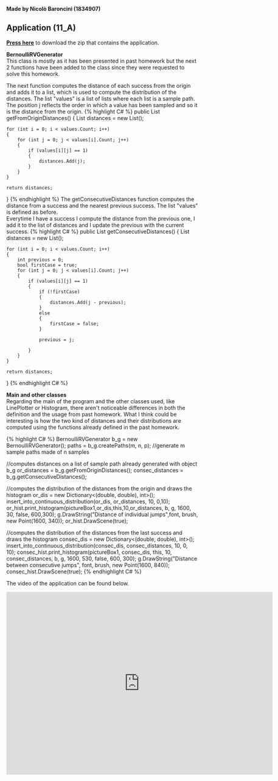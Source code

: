 **Made by Nicolò Baroncini (1834907)**
## Application (11_A)
**[Press here](https://drive.google.com/file/d/1A6UO7MaP9Wd3to77-x3QmmE3_qcWIOAV/view?usp=sharing)** to download the zip that contains the application. 

**BernoulliRVGenerator**\
This class is mostly as it has been presented in past homework but the next 2 functions have been added to the class since they were requested to solve this homework.

The next function computes the distance of each success from the origin and adds it to a list, which is used to compute the distribution of the distances. The list "values" is a list of lists where each list is a sample path. The position j reflects the order in which a value has been sampled and so it is the distance from the origin.
{% highlight C# %}
public List<double> getFromOriginDistances()
{
    List<double> distances = new List<double>();

    for (int i = 0; i < values.Count; i++)
    {
        for (int j = 0; j < values[i].Count; j++)
        {
            if (values[i][j] == 1)
            {
                distances.Add(j);
            }
        }
    }

    return distances;
}
{% endhighlight %}
The getConsecutiveDistances function computes the distance from a success and the nearest previous success. The list "values" is defined as before.\
Everytime I have a success I compute the distance from the previous one, I add it to the list of distances and I update the previous with the current success.
{% highlight C# %}
public List<double> getConsecutiveDistances()
{
    List<double> distances = new List<double>();

    for (int i = 0; i < values.Count; i++)
    {
        int previous = 0;
        bool firstCase = true;
        for (int j = 0; j < values[i].Count; j++)
        {
            if (values[i][j] == 1)
            {
                if (!firstCase)
                {
                    distances.Add(j - previous);
                }
                else
                {
                    firstCase = false;
                }

                previous = j;

            }
        }
    }

    return distances;
}
{% endhighlight C# %}

**Main and other classes**\
Regarding the main of the program and the other classes used, like LinePlotter or Histogram, there aren't noticeable differences in both the definition and the usage from past homework. What I think could be interesting is how the two kind of distances and their distributions are computed using the functions already defined in the past homework.

{% highlight C# %}
BernoulliRVGenerator b_g = new BernoulliRVGenerator();
paths = b_g.createPaths(m, n, p); //generate m sample paths made of n samples

//computes distances on a list of sample path already generated with object b_g
or_distances = b_g.getFromOriginDistances();
consec_distances = b_g.getConsecutiveDistances();

//computes the distribution of the distances from the origin and draws the histogram
or_dis = new Dictionary<(double, double), int>();
insert_into_continuous_distribution(or_dis, or_distances, 10, 0,10);
or_hist.print_histogram(pictureBox1,or_dis,this,10,or_distances, b, g, 1600, 30, false, 600,300);
g.DrawString("Distance of individual jumps",font, brush, new Point(1600, 340));
or_hist.DrawScene(true);

//computes the distribution of the distances from the last success and draws the histogram
consec_dis = new Dictionary<(double, double), int>();
insert_into_continuous_distribution(consec_dis, consec_distances, 10, 0, 10);
consec_hist.print_histogram(pictureBox1, consec_dis, this, 10, consec_distances, b, g, 1600, 530, false, 600, 300);
g.DrawString("Distance between consecutive jumps", font, brush, new Point(1600, 840));
consec_hist.DrawScene(true);
{% endhighlight C# %}

The video of the application can be found below.
<iframe src="https://user-images.githubusercontent.com/78324346/142034939-dcd618e0-83ec-493a-ac40-28b27aa48090.mp4" width="700" height="480" frameborder="0" allowfullscreen=""> </iframe>
